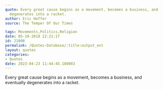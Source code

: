 ```yaml
---
quote: Every great cause begins as a movement, becomes a business, and eventually
  degenerates into a racket.
author: Eric Hoffer
source: The Temper Of Our Times

tags: Movements,Politics,Religion
date: 05-19-2018 22:21:17
id: 21008
permalink: /Quotes-Database/:title:output_ext
layout: quotes
categories:
- Quotes
date: 2023-04-23 11:44:45.180083
---
```

 Every great cause begins as a movement, becomes a business, and eventually degenerates into a racket.